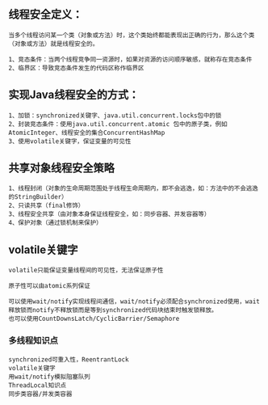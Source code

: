 
## 线程安全定义：
    当多个线程访问某一个类（对象或方法）时，这个类始终都能表现出正确的行为，那么这个类（对象或方法）就是线程安全的。
    
    1、竞态条件：当两个线程竞争同一资源时，如果对资源的访问顺序敏感，就称存在竞态条件
    2、临界区：导致竞态条件发生的代码区称作临界区
    
## 实现Java线程安全的方式：
    1、加锁：synchronized关键字、java.util.concurrent.locks包中的锁
    2、封装竞态条件：使用java.util.concurrent.atomic 包中的原子类，例如AtomicInteger、线程安全的集合ConcurrentHashMap
    3、使用volatile关键字，保证变量的可见性
    
## 共享对象线程安全策略
    1、线程封闭（对象的生命周期范围处于线程生命周期内，即不会逃逸，如：方法中的不会逃逸的StringBuilder）
    2、只读共享（final修饰）
    3、线程安全共享（由对象本身保证线程安全，如：同步容器、并发容器等）
    4、保护对象（通过锁机制来保护）
    
## volatile关键字
    volatile只能保证变量线程间的可见性，无法保证原子性
    
    原子性可以由atomic系列保证
    
    可以使用wait/notify实现线程间通信，wait/notify必须配合synchronized使用，wait释放锁而notify不释放锁而是等到synchronized代码块结束时触发锁释放。
    也可以使用CountDownsLatch/CyclicBarrier/Semaphore
    
    
### 多线程知识点
    synchronized可重入性，ReentrantLock
    volatile关键字
    用wait/notify模拟阻塞队列
    ThreadLocal知识点
    同步类容器/并发类容器